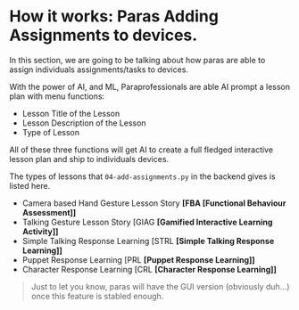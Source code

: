 # How it works: Paras Adding Assignments to devices.

In this section, we are going to be talking about how paras are able 
to assign individuals assignments/tasks to devices.


With the power of AI, and ML, Paraprofessionals are able AI prompt a lesson plan
with menu functions: 

- Lesson Title of the Lesson
- Lesson Description of the Lesson
- Type of Lesson

All of these three functions will get AI to create a full fledged interactive lesson
plan and ship to individuals devices.


The types of lessons that `04-add-assignments.py` in the backend gives is
listed here. 


- Camera based Hand Gesture Lesson Story **[FBA [Functional Behaviour Assessment]]**
- Talking Gesture Lesson Story [GIAG **[Gamified Interactive Learning Activity]]**
- Simple Talking Response Learning [STRL **[Simple Talking Response Learning]]**
- Puppet Response Learning [PRL **[Puppet Response Learning]]**
- Character Response Learning [CRL **[Character Response Learning]]**

> Just to let you know, paras will have the GUI version (obviously duh...)
> once this feature is stabled enough.